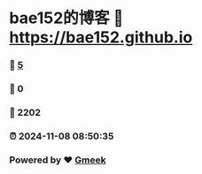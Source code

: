 # bae152的博客 :link: https://bae152.github.io 
### :page_facing_up: [5](https://bae152.github.io/tag.html) 
### :speech_balloon: 0 
### :hibiscus: 2202 
### :alarm_clock: 2024-11-08 08:50:35 
### Powered by :heart: [Gmeek](https://github.com/Meekdai/Gmeek)
